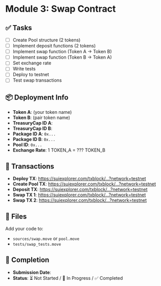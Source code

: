 # Module 3: Swap Contract

## ✅ Tasks

- [ ] Create Pool structure (2 tokens)
- [ ] Implement deposit functions (2 tokens)
- [ ] Implement swap function (Token A → Token B)
- [ ] Implement swap function (Token B → Token A)
- [ ] Set exchange rate
- [ ] Write tests
- [ ] Deploy to testnet
- [ ] Test swap transactions

## 📦 Deployment Info

- **Token A**: (your token name)
- **Token B**: (pair token name)
- **TreasuryCap ID A**: 
- **TreasuryCap ID B**: 
- **Package ID A**: `0x...`
- **Package ID B**: `0x...`
- **Pool ID**: `0x...`
- **Exchange Rate**: 1 TOKEN_A = ??? TOKEN_B

## 🔗 Transactions

- **Deploy TX**: https://suiexplorer.com/txblock/...?network=testnet
- **Create Pool TX**: https://suiexplorer.com/txblock/...?network=testnet
- **Deposit TX**: https://suiexplorer.com/txblock/...?network=testnet
- **Swap TX 1**: https://suiexplorer.com/txblock/...?network=testnet
- **Swap TX 2**: https://suiexplorer.com/txblock/...?network=testnet

## 📂 Files

Add your code to:
- `sources/swap.move` or `pool.move`
- `tests/swap_tests.move`

## 📅 Completion

- **Submission Date**: 
- **Status**: ⏳ Not Started / 🚧 In Progress / ✅ Completed

